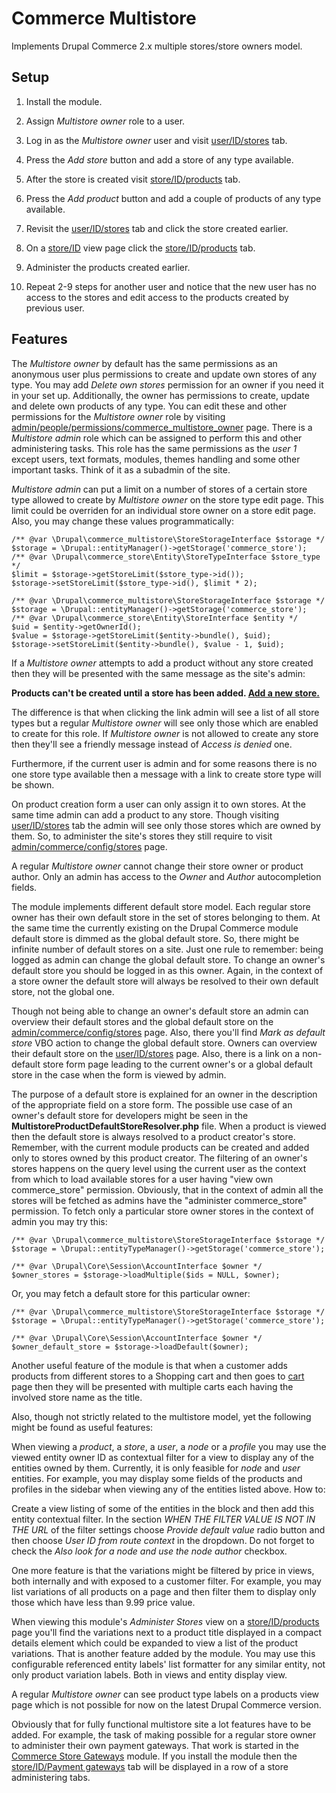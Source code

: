 Commerce Multistore
===================

Implements Drupal Commerce 2.x multiple stores/store owners model.

## Setup

1. Install the module.

2. Assign *Multistore owner* role to a user.

3. Log in as the *Multistore owner* user and visit [user/ID/stores](#) tab.

4. Press the *Add store* button and add a store of any type available.

5. After the store is created visit [store/ID/products](#) tab.

6. Press the *Add product* button and add a couple of products of any type available.

7. Revisit the [user/ID/stores](#) tab and click the store created earlier.

8. On a [store/ID](#) view page click the [store/ID/products](#) tab.

9. Administer the products created earlier.

10. Repeat 2-9 steps for another user and notice that the new user has no access
to the stores and edit access to the products created by previous user.

## Features

The *Multistore owner* by default has the same permissions as an anonymous user
plus permissions to create and update own stores of any type. You may add
*Delete own stores* permission for an owner if you need it in your set up.
Additionally, the owner has permissions to create, update and delete own
products of any type. You can edit these and other permissions for the
*Multistore owner* role by visiting [admin/people/permissions/commerce_multistore_owner](#)
page. There is a *Multistore admin* role which can be assigned to perform this
and other administering tasks. This role has the same permissions as the *user
1* except users, text formats, modules, themes handling and some other
important tasks. Think of it as a subadmin of the site.

*Multistore admin* can put a limit on a number of stores of a certain store type
allowed to create by *Multistore owner* on the store type edit page. This limit
could be overriden for an individual store owner on a store edit page. Also, you
may change these values programmatically:

```
/** @var \Drupal\commerce_multistore\StoreStorageInterface $storage */
$storage = \Drupal::entityManager()->getStorage('commerce_store');
/** @var \Drupal\commerce_store\Entity\StoreTypeInterface $store_type */
$limit = $storage->getStoreLimit($store_type->id());
$storage->setStoreLimit($store_type->id(), $limit * 2);
```

```
/** @var \Drupal\commerce_multistore\StoreStorageInterface $storage */
$storage = \Drupal::entityManager()->getStorage('commerce_store');
/** @var \Drupal\commerce_store\Entity\StoreInterface $entity */
$uid = $entity->getOwnerId();
$value = $storage->getStoreLimit($entity->bundle(), $uid);
$storage->setStoreLimit($entity->bundle(), $value - 1, $uid);
```

If a *Multistore owner* attempts to add a product without any store created then
they will be presented with the same message as the site's admin:

**Products can't be created until a store has been added. [Add a new store.](#)**

The difference is that when clicking the link admin will see a list of all store
types but a regular *Multistore owner* will see only those which are enabled to
create for this role. If *Multistore owner* is not allowed to create any store
then they'll see a friendly message instead of *Access is denied* one.

Furthermore, if the current user is admin and for some reasons there is no one
store type available then a message with a link to create store type will be
shown.

On product creation form a user can only assign it to own stores. At the same
time admin can add a product to any store. Though visiting [user/ID/stores](#)
tab the admin will see only those stores which are owned by them. So, to
administer the site's stores they still require to visit [admin/commerce/config/stores](#)
page.

A regular *Multistore owner* cannot change their store owner or product author.
Only an admin has access to the *Owner* and *Author* autocompletion fields.

The module implements different default store model. Each regular store owner
has their own default store in the set of stores belonging to them. At the same
time the currently existing on the Drupal Commerce module default store is
dimmed as the global default store. So, there might be infinite number of
default stores on a site. Just one rule to remember: being logged as admin can
change the global default store. To change an owner's default store you should
be logged in as this owner. Again, in the context of a store owner the default
store will always be resolved to their own default store, not the global one.

Though not being able to change an owner's default store an admin can overview
their default stores and the global default store on the [admin/commerce/config/stores](#)
page. Also, there you'll find *Mark as default store* VBO action to change the
global default store. Owners can overview their default store on the [user/ID/stores](#)
page. Also, there is a link on a non-default store form page leading to the
current owner's or a global default store in the case when the form is viewed by
admin.

The purpose of a default store is explained for an owner in the description of
the appropriate field on a store form. The possible use case of an owner's
default store for developers might be seen in the
**MultistoreProductDefaultStoreResolver.php** file. When a product is viewed
then the default store is always resolved to a product creator's store.
Remember, with the current module products can be created and added only to
stores owned by this product creator. The filtering of an owner's stores happens
on the query level using the current user as the context from which to load
available stores for a user having "view own commerce_store" permission.
Obviously, that in the context of admin all the stores will be fetched as admins
have the "administer commerce_store" permission. To fetch only a particular
store owner stores in the context of admin you may try this:

```
/** @var \Drupal\commerce_multistore\StoreStorageInterface $storage */
$storage = \Drupal::entityTypeManager()->getStorage('commerce_store');

/** @var \Drupal\Core\Session\AccountInterface $owner */
$owner_stores = $storage->loadMultiple($ids = NULL, $owner);
```

Or, you may fetch a default store for this particular owner:

```
/** @var \Drupal\commerce_multistore\StoreStorageInterface $storage */
$storage = \Drupal::entityTypeManager()->getStorage('commerce_store');

/** @var \Drupal\Core\Session\AccountInterface $owner */
$owner_default_store = $storage->loadDefault($owner);
```
Another useful feature of the module is that when a customer adds products from
different stores to a Shopping cart and then goes to [cart](#) page then they
will be presented with multiple carts each having the involved store name as the
title.

Also, though not strictly related to the multistore model, yet the following
might be found as useful features:

When viewing a *product*, a *store*, a *user*, a *node* or a *profile* you may
use the viewed entity owner ID as contextual filter for a view to display any of
the entities owned by them. Currently, it is only feasible for *node* and *user*
entities. For example, you may display some fields of the products and profiles
in the sidebar when viewing any of the entities listed above. How to:

Create a view listing of some of the entities in the block and then add this
entity contextual filter. In the section *WHEN THE FILTER VALUE IS NOT IN THE URL*
of the filter settings choose *Provide default value* radio button and then
choose *User ID from route context* in the dropdown. Do not forget to check the
*Also look for a node and use the node author* checkbox.

One more feature is that the variations might be filtered by price in views,
both internally and with exposed to a customer filter. For example, you may list
variations of all products on a page and then filter them to display only those
which have less than 9.99 price value.

When viewing this module's *Administer Stores* view on a [store/ID/products](#)
page you'll find the variations next to a product title displayed in a compact
details element which could be expanded to view a list of the product variations.
That is another feature added by the module. You may use this configurable
referenced entity labels' list formatter for any similar entity, not only
product variation labels. Both in views and entity display view.

A regular *Multistore owner* can see product type labels on a products view page
which is not possible for now on the latest Drupal Commerce version.

Obviously that for fully functional multistore site a lot features have to be
added. For example, the task of making possible for a regular store owner to
administer their own payment gateways. That work is started in the
[Commerce Store Gateways](https://github.com/bojanz/commerce_store_gateways)
module. If you install the module then the [store/ID/Payment gateways](#) tab
will be displayed in a row of a store administering tabs.
